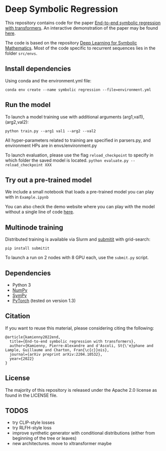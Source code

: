 # Deep Symbolic Regression

This repository contains code for the paper [End-to-end symbolic regression with transformers](https://arxiv.org/abs/2204.10532).
An interactive demonstration of the paper may be found [here](https://symbolicregression.metademolab.com/).

The code is based on the repository [Deep Learning for Symbolic Mathematics](https://github.com/facebookresearch/SymbolicMathematics).
Most of the code specific to recurrent sequences lies in the folder ```src/envs```.

## Install dependencies 
Using conda and the environment.yml file:

```conda env create --name symbolic regression --file=environment.yml```

## Run the model

To launch a model training use with additional arguments (arg1,val1), (arg2,val2):

```python train.py --arg1 val1 --arg2 --val2```

All hyper-parameters related to training are specified in parsers.py, and environment HPs are in envs/environment.py

To launch evaluation, please use the flag ```reload_checkpoint``` to specify in which folder the saved model is located.
```python evaluate.py --reload_checkpoint XXX```

## Try out a pre-trained model

We include a small notebook that loads a pre-trained model you can play with in ```Example.ipynb```

You can also check the demo website where you can play with the model without a single line of code [here](https://symbolicregression.metademolab.com/).

## Multinode training

Distributed training is available via Slurm and [submitit](https://github.com/facebookincubator/submitit) with grid-search:
```
pip install submitit
```

To launch a run on 2 nodes with 8 GPU each, use the ```submit.py``` script.

## Dependencies

- Python 3
- [NumPy](http://www.numpy.org/)
- [SymPy](https://www.sympy.org/)
- [PyTorch](http://pytorch.org/) (tested on version 1.3)

## Citation

If you want to reuse this material, please considering citing the following:
```
@article{kamienny2022end,
  title={End-to-end symbolic regression with transformers},
  author={Kamienny, Pierre-Alexandre and d'Ascoli, St{\'e}phane and Lample, Guillaume and Charton, Fran{\c{c}}ois},
  journal={arXiv preprint arXiv:2204.10532},
  year={2022}
}
```

## License

The majority of this repository is released under the Apache 2.0 license as found in the LICENSE file.


## TODOS

- try CLIP-style losses
- try RLFH-style loss
- improve synthetic generator with conditional distributions (either from beginning of the tree or leaves)
- new architectures. move to xltransformer maybe
